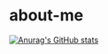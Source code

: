 # about-me

[![Anurag's GitHub stats](https://github-readme-stats.vercel.app/api?username=thomassarafian)](https://github.com/anuraghazra/github-readme-stats)
